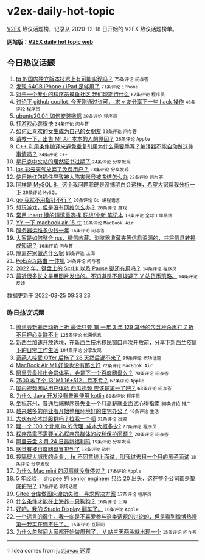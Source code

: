 # v2ex-daily-hot-topic

[V2EX](https://www.v2ex.com/) 热议话题榜，记录从 2020-12-18 日开始的 V2EX 热议话题榜单。

**网站版：[V2EX daily hot topic web](https://boojack.github.io/v2ex-daily-hot-topic-web/)**

## 今日热议话题

<!-- TODAY BEGIN -->

1. [tg 的国内独立版本技术上有可能实现吗？](https://www.v2ex.com/t/842799) `75条评论` `问与答`
1. [发现 64GB iPhone / iPad 足够用了](https://www.v2ex.com/t/842826) `71条评论` `iPhone`
1. [对于一个专业的程序员摸鱼社区 我们能期待什么](https://www.v2ex.com/t/842802) `67条评论` `程序员`
1. [讨论下 github copilot, 今天刚通过许可， 求 v 友分享下一些 hack 操作](https://www.v2ex.com/t/842780) `46条评论` `程序员`
1. [ubuntu20.04 如何安装微信](https://www.v2ex.com/t/842818) `39条评论` `程序员`
1. [打游戏心跳很快](https://www.v2ex.com/t/842861) `34条评论` `问与答`
1. [如何让喜欢的女生成为自己的女朋友](https://www.v2ex.com/t/842877) `33条评论` `问与答`
1. [请教一下，出售 M1 Air 本本的人的原因？](https://www.v2ex.com/t/842841) `26条评论` `Apple`
1. [C++ 利用条件编译来避免重复引用为什么需要手写？编译器不能自动做这件事情吗？](https://www.v2ex.com/t/842838) `24条评论` `C++`
1. [星巴克中文站的居然证书过期了](https://www.v2ex.com/t/842785) `24条评论` `分享发现`
1. [ios 彩云天气放弃了免费用户？](https://www.v2ex.com/t/842823) `23条评论` `分享发现`
1. [使用抢红包插件导致被人陷害账号被冻结怎么办](https://www.v2ex.com/t/842867) `22条评论` `问与答`
1. [同样是 MySQL 8，这个我问题我硬是没搞明白会这样，希望大家帮我分析一下](https://www.v2ex.com/t/842853) `20条评论` `MySQL`
1. [go 我就不用指针不行？](https://www.v2ex.com/t/842797) `20条评论` `Go 编程语言`
1. [想玩游戏，但是没有网络怎么办？](https://www.v2ex.com/t/842759) `20条评论` `游戏`
1. [常用 insert 键的请慎重选择 联想/小新 笔记本](https://www.v2ex.com/t/842808) `18条评论` `全球工单系统`
1. [YY 一下 macbook air 15 寸](https://www.v2ex.com/t/842770) `18条评论` `MacBook Air`
1. [服务器运维多少钱一年](https://www.v2ex.com/t/842807) `16条评论` `问与答`
1. [大家是如何整合 rss、微信收藏、浏览器收藏夹等信息资源的，并将信息转换成知识？](https://www.v2ex.com/t/842758) `16条评论` `问与答`
1. [隔离在家做点什么呢](https://www.v2ex.com/t/842848) `15条评论` `上海`
1. [PoE/AC/路由 一体机](https://www.v2ex.com/t/842886) `14条评论` `问与答`
1. [2022 年，键盘上的 ScrLk 以及 Pause 键还有用吗？](https://www.v2ex.com/t/842811) `14条评论` `程序员`
1. [最近很多长文是用图片发出的。不知道是不是规避了 V 站货币策略。](https://www.v2ex.com/t/842769) `14条评论` `反馈`

数据更新于 2022-03-25 09:33:23

<!-- TODAY END -->

### 昨日热议话题

<!-- YESTERDAY BEGIN -->

1. [腾讯云新春活动折上折 最低只要 18 一年 3 年 129 其他的包含秒杀再打 7 折 不用担心关联不上](https://www.v2ex.com/t/842601) `125条评论` `优惠信息`
1. [新西兰加速开放边境，在新西兰技术移民窗口再次开放前，分享下新西兰疫情下的日常工作生活](https://www.v2ex.com/t/842543) `104条评论` `分享发现`
1. [奇葩人接受 Offer 后拖了 28 天然后说不来了](https://www.v2ex.com/t/842711) `99条评论` `职场话题`
1. [MacBook Air M1 好像也没有那么好](https://www.v2ex.com/t/842614) `72条评论` `MacBook Air`
1. [阿里云盘推出会员体系，会是下一个百度网盘么？](https://www.v2ex.com/t/842520) `70条评论` `问与答`
1. [7500 收了个 13"M1 16+512，亏不亏？](https://www.v2ex.com/t/842509) `67条评论` `Apple`
1. [国内视频网站用户体验 西瓜视频 应该是第一了吧？](https://www.v2ex.com/t/842528) `63条评论` `问与答`
1. [为什么 Java 开发没有普遍使用 kotlin](https://www.v2ex.com/t/842611) `60条评论` `程序员`
1. [坐标苏州，普通后端程序员失业一个月高薪就业面试心得指南](https://www.v2ex.com/t/842652) `58条评论` `推广`
1. [越来越多的创业者开始整租环境好的住宅办公了](https://www.v2ex.com/t/842596) `46条评论` `生活`
1. [大伙有技术炒股群吗？拉我一个呗](https://www.v2ex.com/t/842519) `31条评论` `投资`
1. [建一个 100 个北京 ip 的代理, 成本大概多少?](https://www.v2ex.com/t/842709) `27条评论` `程序员`
1. [程序员需不需要关心程序员群体的权利保护问题？](https://www.v2ex.com/t/842542) `20条评论` `问与答`
1. [阿里云盘 3 月 24 日最新福利码](https://www.v2ex.com/t/842512) `19条评论` `分享发现`
1. [感觉有被百度网盘冒犯到了](https://www.v2ex.com/t/842688) `18条评论` `软件`
1. [投隔壁大城市的企业， hr 不同意线上面试，叫我过去租一个月的房子面试](https://www.v2ex.com/t/842642) `18条评论` `分享发现`
1. [为什么 Mac mini 的风扇就没有停过？](https://www.v2ex.com/t/842715) `17条评论` `Apple`
1. [5 年经验， shopee 的 senior engineer 只给 20 出头，这在整个公司都是垫底的吧？](https://www.v2ex.com/t/842704) `17条评论` `职场话题`
1. [Gitee 仓库做图床渡劫失败，寻求解决方案](https://www.v2ex.com/t/842694) `17条评论` `程序员`
1. [什么条件才能在上海养一只狗狗？](https://www.v2ex.com/t/842613) `16条评论` `上海`
1. [好吧。我的 Studio Display 翻车了。](https://www.v2ex.com/t/842597) `16条评论` `Apple`
1. [一个谣言的诞生。我一向是不喜爱参与这类话题的讨论的，但是看到微博热搜第一我实在绷不住了。](https://www.v2ex.com/t/842707) `15条评论` `互联网`
1. [为什么忽然间大家都开始做周刊了， V 站三天两头就出现一个](https://www.v2ex.com/t/842511) `15条评论` `问与答`

<!-- YESTERDAY END -->

---

💡 Idea comes from [justjavac 迷渡](https://github.com/justjavac/)
